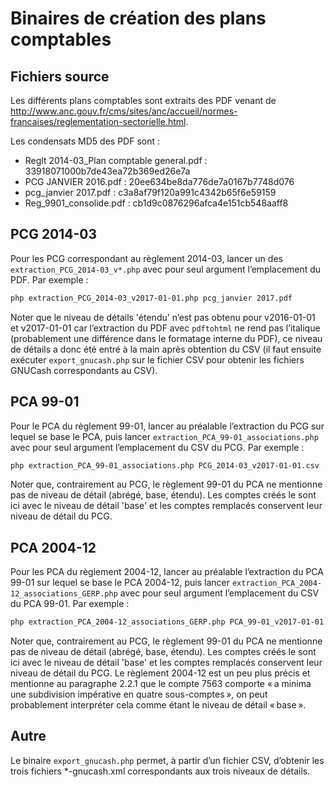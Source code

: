 Binaires de création des plans comptables
=========================================

Fichiers source
---------------

Les différents plans comptables sont extraits des PDF venant de http://www.anc.gouv.fr/cms/sites/anc/accueil/normes-francaises/reglementation-sectorielle.html.

Les condensats MD5 des PDF sont :

- Reglt 2014-03\_Plan comptable general.pdf : 33918071000b7de43ea72b369ed26e7a
- PCG JANVIER 2016.pdf : 20ee634be8da776de7a0167b7748d076
- pcg\_janvier 2017.pdf : c3a8af79f120a991c4342b65f6e59159
- Reg\_9901\_consolide.pdf : cb1d9c0876296afca4e151cb548aaff8

PCG 2014-03
-----------

Pour les PCG correspondant au règlement 2014-03, lancer un des `extraction_PCG_2014-03_v*.php` avec pour seul argument l’emplacement du PDF. Par exemple :

```sh
php extraction_PCG_2014-03_v2017-01-01.php pcg_janvier 2017.pdf
```

Noter que le niveau de détails 'étendu' n’est pas obtenu pour v2016-01-01 et v2017-01-01 car l’extraction du PDF avec `pdftohtml` ne rend pas l’italique (probablement une différence dans le formatage interne du PDF), ce niveau de détails a donc été entré à la main après obtention du CSV (il faut ensuite exécuter `export_gnucash.php` sur le fichier CSV pour obtenir les fichiers GNUCash correspondants au CSV).

PCA 99-01
---------

Pour le PCA du règlement 99-01, lancer au préalable l’extraction du PCG sur lequel se base le PCA, puis lancer `extraction_PCA_99-01_associations.php` avec pour seul argument l’emplacement du CSV du PCG. Par exemple :

```sh
php extraction_PCA_99-01_associations.php PCG_2014-03_v2017-01-01.csv
```

Noter que, contrairement au PCG, le règlement 99-01 du PCA ne mentionne pas de niveau de détail (abrégé, base, étendu). Les comptes créés le sont ici avec le niveau de détail 'base' et les comptes remplacés conservent leur niveau de détail du PCG.

PCA 2004-12
-----------

Pour les PCA du règlement 2004-12, lancer au préalable l’extraction du PCA 99-01 sur lequel se base le PCA 2004-12, puis lancer `extraction_PCA_2004-12_associations_GERP.php` avec pour seul argument l’emplacement du CSV du PCA 99-01. Par exemple :

```sh
php extraction_PCA_2004-12_associations_GERP.php PCA_99-01_v2017-01-01.csv
```

Noter que, contrairement au PCG, le règlement 99-01 du PCA ne mentionne pas de niveau de détail (abrégé, base, étendu). Les comptes créés le sont ici avec le niveau de détail 'base' et les comptes remplacés conservent leur niveau de détail du PCG. Le règlement 2004-12 est un peu plus précis et mentionne au paragraphe 2.2.1 que le compte 7563 comporte « a minima une subdivision impérative en quatre sous-comptes », on peut probablement interpréter cela comme étant le niveau de détail « base ».

Autre
-----

Le binaire `export_gnucash.php` permet, à partir d’un fichier CSV, d’obtenir les trois fichiers \*-gnucash.xml correspondants aux trois niveaux de détails.
